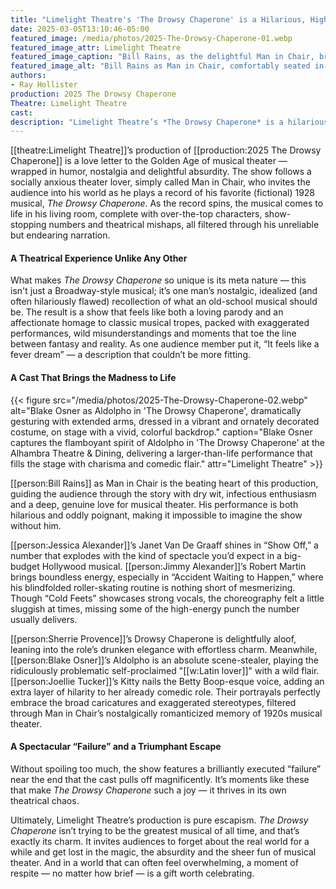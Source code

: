 ```yaml
---
title: "Limelight Theatre's 'The Drowsy Chaperone' is a Hilarious, High-Energy Escape"
date: 2025-03-05T13:10:46-05:00
featured_image: /media/photos/2025-The-Drowsy-Chaperone-01.webp
featured_image_attr: Limelight Theatre
featured_image_caption: "Bill Rains, as the delightful Man in Chair, brings warmth and wit to the stage in *The Drowsy Chaperone*, captivating the audience with his nostalgic reverie, showcased here in his cozy living room set at Limelight Theatre."
featured_image_alt: "Bill Rains as Man in Chair, comfortably seated in a plush red armchair, exuding a cheerful demeanor in a cozy living room set from 'The Drowsy Chaperone' at Limelight Theatre."
authors: 
- Ray Hollister
production: 2025 The Drowsy Chaperone
Theatre: Limelight Theatre
cast: 
description: "Limelight Theatre’s *The Drowsy Chaperone* is a hilarious, meta-musical filled with dazzling performances, over-the-top antics and pure theatrical joy."
---
```

[[theatre:Limelight Theatre]]’s production of [[production:2025 The Drowsy Chaperone]] is a love letter to the Golden Age of musical theater — wrapped in humor, nostalgia and delightful absurdity. The show follows a socially anxious theater lover, simply called Man in Chair, who invites the audience into his world as he plays a record of his favorite (fictional) 1928 musical, *The Drowsy Chaperone*. As the record spins, the musical comes to life in his living room, complete with over-the-top characters, show-stopping numbers and theatrical mishaps, all filtered through his unreliable but endearing narration.

#### A Theatrical Experience Unlike Any Other

What makes *The Drowsy Chaperone* so unique is its meta nature — this isn't just a Broadway-style musical; it’s one man’s nostalgic, idealized (and often hilariously flawed) recollection of what an old-school musical should be. The result is a show that feels like both a loving parody and an affectionate homage to classic musical tropes, packed with exaggerated performances, wild misunderstandings and moments that toe the line between fantasy and reality. As one audience member put it, “It feels like a fever dream” — a description that couldn’t be more fitting.

#### A Cast That Brings the Madness to Life

{{< figure src="/media/photos/2025-The-Drowsy-Chaperone-02.webp" alt="Blake Osner as Aldolpho in 'The Drowsy Chaperone', dramatically gesturing with extended arms, dressed in a vibrant and ornately decorated costume, on stage with a vivid, colorful backdrop." caption="Blake Osner captures the flamboyant spirit of Aldolpho in 'The Drowsy Chaperone' at the Alhambra Theatre & Dining, delivering a larger-than-life performance that fills the stage with charisma and comedic flair." attr="Limelight Theatre" >}}

[[person:Bill Rains]] as Man in Chair is the beating heart of this production, guiding the audience through the story with dry wit, infectious enthusiasm and a deep, genuine love for musical theater. His performance is both hilarious and oddly poignant, making it impossible to imagine the show without him.

[[person:Jessica Alexander]]’s Janet Van De Graaff shines in “Show Off,” a number that explodes with the kind of spectacle you’d expect in a big-budget Hollywood musical. [[person:Jimmy Alexander]]’s Robert Martin brings boundless energy, especially in “Accident Waiting to Happen,” where his blindfolded roller-skating routine is nothing short of mesmerizing. Though “Cold Feets” showcases strong vocals, the choreography felt a little sluggish at times, missing some of the high-energy punch the number usually delivers.

[[person:Sherrie Provence]]’s Drowsy Chaperone is delightfully aloof, leaning into the role’s drunken elegance with effortless charm. Meanwhile, [[person:Blake Osner]]’s Aldolpho is an absolute scene-stealer, playing the ridiculously problematic self-proclaimed "[[w:Latin lover]]" with a wild flair. [[person:Joellie Tucker]]’s Kitty nails the Betty Boop-esque voice, adding an extra layer of hilarity to her already comedic role. Their portrayals perfectly embrace the broad caricatures and exaggerated stereotypes, filtered through Man in Chair’s nostalgically romanticized memory of 1920s musical theater.

#### A Spectacular “Failure” and a Triumphant Escape

Without spoiling too much, the show features a brilliantly executed “failure” near the end that the cast pulls off magnificently. It’s moments like these that make *The Drowsy Chaperone* such a joy — it thrives in its own theatrical chaos.

Ultimately, Limelight Theatre’s production is pure escapism. *The Drowsy Chaperone* isn’t trying to be the greatest musical of all time, and that’s exactly its charm. It invites audiences to forget about the real world for a while and get lost in the magic, the absurdity and the sheer fun of musical theater. And in a world that can often feel overwhelming, a moment of respite — no matter how brief — is a gift worth celebrating.